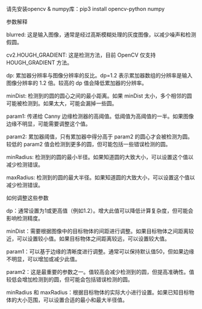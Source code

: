 请先安装opencv & numpy库：pip3 install opencv-python numpy

参数解释

blurred:
这是输入图像，通常是经过高斯模糊处理的灰度图像，以减少噪声和检测假圆。

cv2.HOUGH_GRADIENT:
这是检测方法，目前 OpenCV 仅支持 HOUGH_GRADIENT 方法。

dp:
累加器分辨率与图像分辨率的反比。dp=1.2 表示累加器数组的分辨率是输入图像分辨率的 1.2 倍。较高的 dp 值会降低累加器的分辨率。

minDist:
检测到的圆的圆心之间的最小距离。如果 minDist 太小，多个相邻的圆可能被检测到。如果太大，可能会漏掉一些圆。

param1:
传递给 Canny 边缘检测器的高阈值。低阈值为高阈值的一半。如果图像边缘不明显，可能需要调整这个值。

param2:
累加器阈值，只有累加器中得分高于 param2 的圆心才会被检测为圆。较低的 param2 值会检测到更多的圆，但可能包括一些错误检测的圆。

minRadius:
检测到的圆的最小半径。如果知道圆的大致大小，可以设置这个值以减少检测错误。

maxRadius:
检测到的圆的最大半径。如果知道圆的大致大小，可以设置这个值以减少检测错误。

如何调整这些参数

dp：通常设置为1或更高值（例如1.2）。增大此值可以降低计算复杂度，但可能会影响检测精度。

minDist：需要根据图像中的目标物体的间距进行调整。如果目标物体之间距离较近，可以设置较小值。如果目标物体之间距离较远，可以设置较大值。

param1：可以基于边缘的清晰度进行调整。通常可以保持默认值50，但如果边缘不明显，可以增加或减少此值。

param2：这是最重要的参数之一。值较高会减少检测到的圆，但提高准确性。值较低会增加检测到的圆，但可能会包括错误检测的圆。

minRadius 和 maxRadius：根据目标物体的实际大小进行设置。如果已知目标物体的大小范围，可以设置合适的最小和最大半径值。
